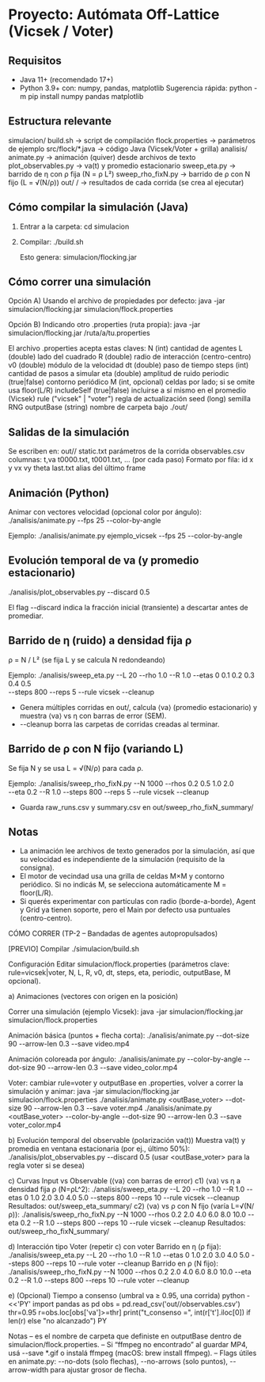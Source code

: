 Proyecto: Autómata Off-Lattice (Vicsek / Voter)
================================================

Requisitos
----------
- Java 11+ (recomendado 17+)
- Python 3.9+ con: numpy, pandas, matplotlib
  Sugerencia rápida:  python -m pip install numpy pandas matplotlib

Estructura relevante
--------------------
simulacion/
  build.sh                 -> script de compilación
  flock.properties         -> parámetros de ejemplo
  src/flock/*.java         -> código Java (Vicsek/Voter + grilla)
analisis/
  animate.py               -> animación (quiver) desde archivos de texto
  plot_observables.py      -> va(t) y promedio estacionario
  sweep_eta.py             -> barrido de η con ρ fija (N = ρ L²)
  sweep_rho_fixN.py        -> barrido de ρ con N fijo (L = √(N/ρ))
out/
  <outputBase>/            -> resultados de cada corrida (se crea al ejecutar)

Cómo compilar la simulación (Java)
----------------------------------
1) Entrar a la carpeta:
   cd simulacion

2) Compilar:
   ./build.sh

   Esto genera: simulacion/flocking.jar

Cómo correr una simulación
--------------------------
Opción A) Usando el archivo de propiedades por defecto:
   java -jar simulacion/flocking.jar simulacion/flock.properties

Opción B) Indicando otro .properties (ruta propia):
   java -jar simulacion/flocking.jar /ruta/a/tu.properties

El archivo .properties acepta estas claves:
  N           (int)   cantidad de agentes
  L           (double) lado del cuadrado
  R           (double) radio de interacción (centro-centro)
  v0          (double) módulo de la velocidad
  dt          (double) paso de tiempo
  steps       (int)   cantidad de pasos a simular
  eta         (double) amplitud de ruido
  periodic    (true|false) contorno periódico
  M           (int, opcional) celdas por lado; si se omite usa floor(L/R)
  includeSelf (true|false) incluirse a sí mismo en el promedio (Vicsek)
  rule        ("vicsek" | "voter") regla de actualización
  seed        (long) semilla RNG
  outputBase  (string) nombre de carpeta bajo ./out/

Salidas de la simulación
------------------------
Se escriben en: out/<outputBase>/
  static.txt            parámetros de la corrida
  observables.csv       columnas: t,va
  t0000.txt, t0001.txt, ... (por cada paso)
    Formato por fila: id x y vx vy theta
  last.txt              alias del último frame

Animación (Python)
------------------
Animar con vectores velocidad (opcional color por ángulo):
  ./analisis/animate.py <outputBase> --fps 25 --color-by-angle

Ejemplo:
  ./analisis/animate.py ejemplo_vicsek --fps 25 --color-by-angle

Evolución temporal de va (y promedio estacionario)
--------------------------------------------------
  ./analisis/plot_observables.py <outputBase> --discard 0.5

El flag --discard indica la fracción inicial (transiente) a descartar antes de promediar.

Barrido de η (ruido) a densidad fija ρ
--------------------------------------
ρ = N / L²  (se fija L y se calcula N redondeando)

Ejemplo:
  ./analisis/sweep_eta.py --L 20 --rho 1.0 --R 1.0 --etas 0 0.1 0.2 0.3 0.4 0.5 \
                          --steps 800 --reps 5 --rule vicsek --cleanup

- Genera múltiples corridas en out/, calcula ⟨va⟩ (promedio estacionario)
  y muestra ⟨va⟩ vs η con barras de error (SEM).
- --cleanup borra las carpetas de corridas creadas al terminar.

Barrido de ρ con N fijo (variando L)
------------------------------------
Se fija N y se usa L = √(N/ρ) para cada ρ.

Ejemplo:
  ./analisis/sweep_rho_fixN.py --N 1000 --rhos 0.2 0.5 1.0 2.0 \
                               --eta 0.2 --R 1.0 --steps 800 --reps 5 --rule vicsek --cleanup

- Guarda raw_runs.csv y summary.csv en out/sweep_rho_fixN_summary/

Notas
-----
- La animación lee archivos de texto generados por la simulación, así que su velocidad es independiente de la simulación (requisito de la consigna).
- El motor de vecindad usa una grilla de celdas M×M y contorno periódico. Si no indicás M, se selecciona automáticamente M = floor(L/R).
- Si querés experimentar con partículas con radio (borde-a-borde), Agent y Grid ya tienen soporte, pero el Main por defecto usa puntuales (centro-centro).


CÓMO CORRER (TP-2 – Bandadas de agentes autopropulsados)

[PREVIO] Compilar
./simulacion/build.sh

Configuración
Editar simulacion/flock.properties (parámetros clave: rule=vicsek|voter, N, L, R, v0, dt, steps, eta, periodic, outputBase, M opcional).

a) Animaciones (vectores con origen en la posición)

Correr una simulación (ejemplo Vicsek):
java -jar simulacion/flocking.jar simulacion/flock.properties

Animación básica (puntos + flecha corta):
./analisis/animate.py <outBase> --dot-size 90 --arrow-len 0.3 --save video.mp4

Animación coloreada por ángulo:
./analisis/animate.py <outBase> --color-by-angle --dot-size 90 --arrow-len 0.3 --save video_color.mp4

Voter: cambiar rule=voter y outputBase en .properties, volver a correr la simulación y animar:
java -jar simulacion/flocking.jar simulacion/flock.properties
./analisis/animate.py <outBase_voter> --dot-size 90 --arrow-len 0.3 --save voter.mp4
./analisis/animate.py <outBase_voter> --color-by-angle --dot-size 90 --arrow-len 0.3 --save voter_color.mp4

b) Evolución temporal del observable (polarización va(t))
Muestra va(t) y promedia en ventana estacionaria (por ej., último 50%):
./analisis/plot_observables.py <outBase> --discard 0.5
(usar <outBase_voter> para la regla voter si se desea)

c) Curvas Input vs Observable (⟨va⟩ con barras de error)
c1) ⟨va⟩ vs η a densidad fija ρ (N=ρL^2):
./analisis/sweep_eta.py --L 20 --rho 1.0 --R 1.0 --etas 0 1.0 2.0 3.0 4.0 5.0 --steps 800 --reps 10 --rule vicsek --cleanup
Resultados: out/sweep_eta_summary/
c2) ⟨va⟩ vs ρ con N fijo (varía L=√(N/ρ)):
./analisis/sweep_rho_fixN.py --N 1000 --rhos  0.2 2.0 4.0 6.0 8.0 10.0 --eta 0.2 --R 1.0 --steps 800 --reps 10 --rule vicsek --cleanup
Resultados: out/sweep_rho_fixN_summary/

d) Interacción tipo Voter (repetir c) con voter
Barrido en η (ρ fija):
./analisis/sweep_eta.py --L 20 --rho 1.0 --R 1.0 --etas 0 1.0 2.0 3.0 4.0 5.0 --steps 800 --reps 10 --rule voter --cleanup
Barrido en ρ (N fijo):
./analisis/sweep_rho_fixN.py --N 1000 --rhos 0.2 2.0 4.0 6.0 8.0 10.0 --eta 0.2 --R 1.0 --steps 800 --reps 10 --rule voter --cleanup

e) (Opcional) Tiempo a consenso (umbral va ≥ 0.95, una corrida)
python - <<'PY'
import pandas as pd
obs = pd.read_csv('out/<outBase>/observables.csv')
thr=0.95
r=obs.loc[obs['va']>=thr]
print("t_consenso =", int(r['t'].iloc[0]) if len(r) else "no alcanzado")
PY

Notas
– <outBase> es el nombre de carpeta que definiste en outputBase dentro de simulacion/flock.properties.
– Si “ffmpeg no encontrado” al guardar MP4, usá --save *.gif o instalá ffmpeg (macOS: brew install ffmpeg).
– Flags útiles en animate.py: --no-dots (solo flechas), --no-arrows (solo puntos), --arrow-width para ajustar grosor de flecha.